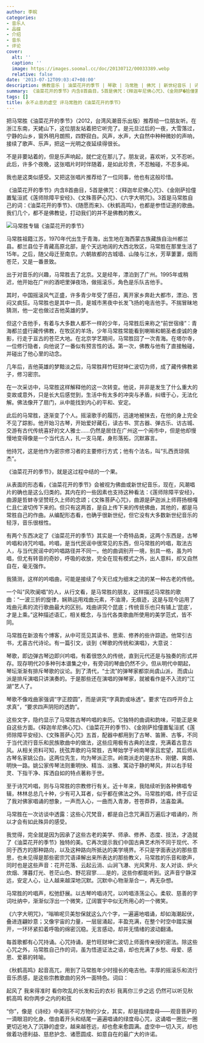 ```yaml
---
author: 李皖
categories:
- 音乐人
- 品碟
- 介绍
- 音乐
- 评论
cover:
  alt: ''
  caption: ''
  image: https://images.soomal.cc/doc/20130712/00033389.webp
  relative: false
date: '2013-07-12T09:03:47+08:00'
description: 佛教音乐 | 油菜花开的季节 | 琴歌 | 马常胜 | 佛咒 | 新世纪音乐 | 诗咒吟游 | 源自：李皖的博客 | 版权：转载 |  平均/总评分：10.00/120
summary: 《油菜花开的季节》内含8首曲目，5首是佛咒：《释迦牟尼佛心咒》、《金刚萨�拾僮置髦洹贰�《莲师除障平安经》、《文殊菩萨心咒》、《六字大明咒》。3首是马常胜自己的词：《油菜花开的季节》、《随愿而来》、《秋鹤高鸣》，也都是参悟证道的歌曲。我们几个，都不是佛教徒，打动我们的并不是佛教的教义……
tags: []
title: 永不止息的虚空 评马常胜的《油菜花开的季节》
---
```


把马常胜《油菜花开的季节》（2012，台湾风潮音乐出版）推荐给一位朋友听。在浙江东南，天姥山下，这位朋友站着把它听完了。是元旦过后的一夜，大雪落过，宁静的山乡，窗外明月朗照，四野寂白。风声，水声，大自然中种种微妙的声响，接续了歌声、乐声，把这一光明之夜延续得很长。

不是非要站着的，但是乐声响起，就伫定在那儿了。朋友说，喜欢听，又不忍听。此后，许多个夜晚，这张唱片时时伴随着，是如此珍贵，不忍触碰，不忍多闻。

我也是这类似感受。又把这张唱片推荐给了一位同事，他也有这般珍惜。

《油菜花开的季节》内含8首曲目，5首是佛咒：《释迦牟尼佛心咒》、《金刚萨拾僮置髦洹贰《莲师除障平安经》、《文殊菩萨心咒》、《六字大明咒》。3首是马常胜自己的词：《油菜花开的季节》、《随愿而来》、《秋鹤高鸣》，也都是参悟证道的歌曲。我们几个，都不是佛教徒，打动我们的并不是佛教的教义。

![马常胜专辑《油菜花开的季节》](https://images.soomal.cc/doc/20130712/00033388.webp)





马常胜祖籍江苏，1970年代出生于青海，出生地在海西蒙古族藏族自治州都兰县。都兰县位于青藏高原北部，是个天远地阔的大西北牧区，马常胜在那里生活了15年。之后，随父母迁至南京。六朝故都的古城墙、山陵与江水，芳草萋萋，烟雨苍茫，又是一番景致。

出于对音乐的兴趣，马常胜去了北京。又是经年，漂泊到了广州。1995年或稍迟，他开始在广州的酒吧里弹夜场，做摇滚乐，角色是乐队吉他手。

其时，中国摇滚风气正盛，许多青少年受了感召，离开家乡奔赴大都市，漂泊、苦闷又疯狂。马常胜也是其中一员，是城市黑夜中长发飞扬的电吉他手。不揣冒昧地猜测，他一定也做过吉他英雄的梦。

但这个吉他手，有着与大多数人都不一样的少年，马常胜后来称之“前世宿缘”：青海都兰盛行藏传佛教，在牧区的羊场，少年马常胜常能看到喇嘛和朝圣者虔诚的身影，行走于亘古的苍茫大地。在北京学艺期间，马常胜回了一次青海。在塔尔寺，一位修行隐者，向他说了一番似有预言性的话。第一次，佛教与他有了直接触碰，并碰出了他心里的动念。

几年后，吉他英雄的梦黯淡之后，马常胜拜竹旺财坤仁波切为师，成了藏传佛教弟子，修习密宗。

在一次采访中，马常胜这样解释他的这一次转变。他说，并非是发生了什么重大的变故或意外，只是长大后感觉到，生活中有太多的冲突与矛盾，纠缠于心，无法化解。佛法像开了扇门，从中能找到内心的平和、安定。

此后的马常胜，逐渐变了个人。摇滚歌手的履历，迅速地被抹去，在他的身上完全不见了踪影。他开始习古琴，开始爱好藏石，读古书、赏古器、弹古乐、访古城、交游有古代传统喜好的文人雅士……仍然是居住在广州这一个闹市中，但是他却慢慢地变得像是一个当代古人，扎一支马尾，身形落拓，沉默寡言。

他持咒，这是他作为密宗修习者的主要修行方式；他有个法名，叫“扎西贡琼佩杰”。

《油菜花开的季节》，就是这过程中结的一个果。

从表面的形态看，《油菜花开的季节》会被视为佛曲或新世纪音乐，现在，风潮唱片的确也是这么归类的。其内在的一些因素也支持这种看法：《莲师除障平安经》，曲源是哲蚌寺坚赞旺久上师的念颂；《文殊菩萨心咒》，曲源是萨迦派上师蒋扬根嘎仁且仁波切传下来的。但只有这两首，是自上传下来的传统佛曲，其他的，都是马常胜自己的作曲。从编配形态看，也确乎很新世纪，但它没有大多数新世纪音乐的轻浮，音乐很根性。

有两个东西决定了《油菜花开的季节》其实是一个奇特品类，这两个东西是，古琴吟唱和诗咒吟唱。吟唱，是当代民谣中很常见的东西，但马常胜的吟唱，取法古人，与当代民谣中的吟唱路径并不同一。他的曲调别开一境，别具一格，虽为吟唱，但尤有转音的奇妙，呼吸的收放，完全在现有模式之外，出人意料，却又自然自在，毫无强作。

我猜测，这样的吟唱曲，可能是接续了今天已成为细末之流的某一种古老的传统。

一个叫“风吹阑唱”的人，从行文看，是马常胜的朋友，这样描述马常胜的歌曲：“一波三折的旋律，娴熟运用戏曲元素，不油滑，无痕迹，这是与现今运用了戏曲元素的流行歌曲最大的区别。戏曲讲究个昆底；传统音乐也只有铺上‘昆底’，才是上乘。”这种描述语汇，相关概念，与当代各类歌曲所使用的美学范式，皆不同。

马常胜在新浪有个博客，从中可觅见其读书、思索、修养的些许踪迹。他常引古书，尤喜古代诗论。有一篇引文，谈到《琴歌的传统和演唱》，大意说：

琴歌，即边弹古琴边即兴吟唱，有着很悠久的传统，直到元代还是与独奏的形式并存。现存明代20多种刊本谱集之中，有旁词的琴曲仍然不少。但从明代中期起，琴坛渐渐有排斥琴歌的议论。到了清代，“士流”的弹琴家都崇尚虞山派， 而虞山派是排斥演唱只讲演奏的。于是那些还在演唱的弹琴家，就被看作是不入流的“江湖”艺人了。

琴歌不像戏曲家强调“字正腔圆”，而是讲究“字真韵或咏透”。要求“在四呼开合上求真”，“要求四声阴阳的透韵”。

这些文字，隐约显示了马常胜古琴吟唱的来历。它独特的曲调和韵味，可能正是来自这些方面。《释迦牟尼佛心咒》、《油菜花开的季节》、《金刚萨拾僮置髦洹贰《莲师除障平安经》、《文殊菩萨心咒》五首，配器中都用到了古琴、笛箫、古筝，不同于当代流行音乐和民族歌曲中的做法，这些应用极有古典的法度，充满着古意古风。从相关资料可知，抚弦弄歌的马常胜，古琴始学于岭南琴家吕宏望，其后师从古琴名家姚公白。这两位先生，均为琴派正宗。岭南派走的是古朴、刚健、爽朗、明快一路。姚公家传琴法则重明快、精当、淡雅、寓动于静的琴风，并以右手轻灵、下指干净、挥洒自如的特点著称于世。

至于诗咒吟唱，则与马常胜的宗教修行有关。近十年来，我陆续听到各种佛唱专辑，林林总总几十种，少有可入耳者，似乎都在佛法之外。马常胜的唱，终于应证了我对佛家唱诵的想象，一声而入心，一曲而入青渺，苍苍莽莽，法喜盈满。

马常胜在一次访谈中透露：这些心咒梵音，都是自己念咒满百万遍后才唱诵的，所以才会有如此殊异的感受。

我觉得，完全就是因为因承了这些古老的美学、师承、修养、态度、技法，才造就了《油菜花开的季节》独特的美。它再次提示我们中国古典艺术所不同于现代、不同于西方的那种路向，以及这种路向所抵达的美学境界。不只是字面表达的那些意思，也未见得是那些密宗咒语译解出来所表达的那些教义，马常胜的乐音和歌声，同时也是这些声音：花开花落、云起云消、山涧飞瀑、光风霁月、友人对谈、炉火炊烟、薄暮灯光、苍茫山色、野花寂寥……是的，这些你都能听到。这声音宁静深远，安定人心，让人越来越深地沉默。沉默中心物渐渐合一，再无杂想。

马常胜的吟唱声，松弛舒展。以古琴吟唱诗咒，以吟唱涤荡尘心。柔软、慈善的字词吐纳中，渐渐似浮出一个微笑，辽阔寰宇中似无所用心的一个微笑。

《六字大明咒》，“嗡嘛呢贝美恕保就这么六个字，一遍遍地唱诵，却如海潮起伏，叠进连翩妙意；又像宇宙的力量，一层层涌起，丰盈充满，在整个时空中踏实展开，一环环紧扣着呼吸的绵密沉稳。无言感动，却并无情绪的波动翻涌。

每首歌都有心咒持诵。心咒持诵，是竹旺财坤仁波切上师面传亲授的密法。除这些心咒之外，马常胜自己作的词，虽为悟道证法之语，却也充满了乡愁、母爱、感恩、爱慕的转喻。

《秋鹤高鸣》起音高兀，用到了马常胜年少时擅长的电吉他。丰厚的摇滚乐和流行音乐质感，是这些宗教歌曲的另外一面特色。词曰：


起风了 我来得准时
看你吹乱的长发和云的衣衫
我离你三步之远
仍然可以听见秋鹤高鸣
和你两步之内的和弦

 
“你”，像是《诗经》中美丽不可方物的少女，其实，却是指绿度母――观音菩萨的一滴眼泪的化身。借由着开头和结尾一遍遍唱诵的绿度母心咒，这诵唱一圈比一圈更切近地入了沉静的虚空，越来越苍远，却也愈来愈圆满。虚空中一切入灭，却也做着功德利益、慈悲护念、诸愿圆成、如意自在的最广大的许诺。